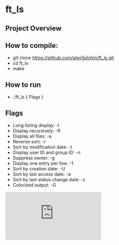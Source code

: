 # ft_ls

## Project Overview


## How to compile:
- git clone https://github.com/alexSolohin/ft_ls.git
- cd ft_ls
- make

## How to run
- ./ft_ls { Flags }

## Flags
- Long listing display: -l
- Display recursively: -R
- Display all files: -a
- Reverse sort: -r
- Sort by modification date: -t
- Display user ID and group ID: -n
- Suppress owner: -g
- Display one entry per line: -1
- Sort by creation date: -U
- Sort by last access date: -a
- Sort by last status change date: -c
- Colorized output: -G

![Alt-текст](https://hostingkartinok.com/show-image.php?id=650e86f45ac5e29fe9eaa0e0231ef5dd)
